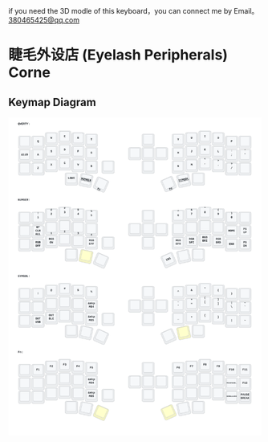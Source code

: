 if you  need the 3D modle of this  keyboard，you can  connect me by Email。380465425@qq.com
# 睫毛外设店 (Eyelash Peripherals) Corne


## Keymap Diagram

![Diagram of config/eyelash_corne.keymap](keymap-drawer/eyelash_corne.svg "generated by @caksoylar's Keymap Drawer")
